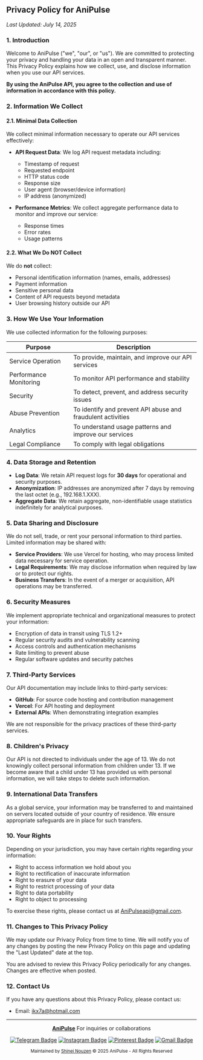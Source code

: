 ## Privacy Policy for AniPulse
*Last Updated: July 14, 2025*

### 1. Introduction

Welcome to AniPulse ("we", "our", or "us"). We are committed to protecting your privacy and handling your data in an open and transparent manner. This Privacy Policy explains how we collect, use, and disclose information when you use our API services.

**By using the AniPulse API, you agree to the collection and use of information in accordance with this policy.**

### 2. Information We Collect

#### 2.1. Minimal Data Collection
We collect minimal information necessary to operate our API services effectively:

- **API Request Data**: We log API request metadata including:
  - Timestamp of request
  - Requested endpoint
  - HTTP status code
  - Response size
  - User agent (browser/device information)
  - IP address (anonymized)

- **Performance Metrics**: We collect aggregate performance data to monitor and improve our service:
  - Response times
  - Error rates
  - Usage patterns

#### 2.2. What We Do NOT Collect
We do **not** collect:
- Personal identification information (names, emails, addresses)
- Payment information
- Sensitive personal data
- Content of API requests beyond metadata
- User browsing history outside our API

### 3. How We Use Your Information

We use collected information for the following purposes:

| Purpose | Description |
|---------|-------------|
| Service Operation | To provide, maintain, and improve our API services |
| Performance Monitoring | To monitor API performance and stability |
| Security | To detect, prevent, and address security issues |
| Abuse Prevention | To identify and prevent API abuse and fraudulent activities |
| Analytics | To understand usage patterns and improve our services |
| Legal Compliance | To comply with legal obligations |

### 4. Data Storage and Retention

- **Log Data**: We retain API request logs for **30 days** for operational and security purposes.
- **Anonymization**: IP addresses are anonymized after 7 days by removing the last octet (e.g., 192.168.1.XXX).
- **Aggregate Data**: We retain aggregate, non-identifiable usage statistics indefinitely for analytical purposes.

### 5. Data Sharing and Disclosure

We do not sell, trade, or rent your personal information to third parties. Limited information may be shared with:

- **Service Providers**: We use Vercel for hosting, who may process limited data necessary for service operation.
- **Legal Requirements**: We may disclose information when required by law or to protect our rights.
- **Business Transfers**: In the event of a merger or acquisition, API operations may be transferred.

### 6. Security Measures

We implement appropriate technical and organizational measures to protect your information:

- Encryption of data in transit using TLS 1.2+
- Regular security audits and vulnerability scanning
- Access controls and authentication mechanisms
- Rate limiting to prevent abuse
- Regular software updates and security patches

### 7. Third-Party Services

Our API documentation may include links to third-party services:

- **GitHub**: For source code hosting and contribution management
- **Vercel**: For API hosting and deployment
- **External APIs**: When demonstrating integration examples

We are not responsible for the privacy practices of these third-party services.

### 8. Children's Privacy

Our API is not directed to individuals under the age of 13. We do not knowingly collect personal information from children under 13. If we become aware that a child under 13 has provided us with personal information, we will take steps to delete such information.

### 9. International Data Transfers

As a global service, your information may be transferred to and maintained on servers located outside of your country of residence. We ensure appropriate safeguards are in place for such transfers.

### 10. Your Rights

Depending on your jurisdiction, you may have certain rights regarding your information:

- Right to access information we hold about you
- Right to rectification of inaccurate information
- Right to erasure of your data
- Right to restrict processing of your data
- Right to data portability
- Right to object to processing

To exercise these rights, please contact us at AniPulseapi@gmail.com.

### 11. Changes to This Privacy Policy

We may update our Privacy Policy from time to time. We will notify you of any changes by posting the new Privacy Policy on this page and updating the "Last Updated" date at the top.

You are advised to review this Privacy Policy periodically for any changes. Changes are effective when posted.

### 12. Contact Us

If you have any questions about this Privacy Policy, please contact us:

- Email: ikx7a@hotmail.com
---

<div align="center">
  
**[AniPulse](https://github.com/AniPulse)** For inquiries or collaborations
     
[![Telegram Badge](https://img.shields.io/badge/-Telegram-2CA5E0?style=flat&logo=Telegram&logoColor=white)](https://telegram.me/Shineii86 "Contact on Telegram")
[![Instagram Badge](https://img.shields.io/badge/-Instagram-C13584?style=flat&logo=Instagram&logoColor=white)](https://instagram.com/ikx7.a "Follow on Instagram")
[![Pinterest Badge](https://img.shields.io/badge/-Pinterest-E60023?style=flat&logo=Pinterest&logoColor=white)](https://pinterest.com/ikx7a "Follow on Pinterest")
[![Gmail Badge](https://img.shields.io/badge/-Gmail-D14836?style=flat&logo=Gmail&logoColor=white)](mailto:ikx7a@hotmail.com "Send an Email")

<sup>Maintained by [Shinei Nouzen](https://github.com/Shineii86) © 2025 AniPulse - All Rights Reserved</sup>

</div>
